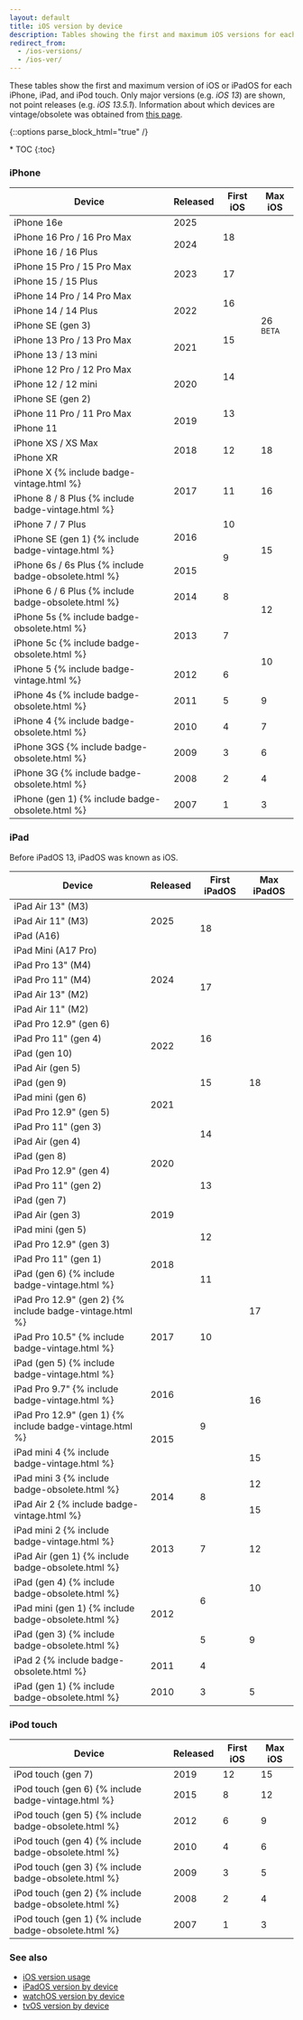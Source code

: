 ```yaml
---
layout: default
title: iOS version by device
description: Tables showing the first and maximum iOS versions for each iPhone, iPad, and iPod touch.
redirect_from:
  - /ios-versions/
  - /ios-ver/
---
```


These tables show the first and maximum version of iOS or iPadOS for each iPhone, iPad, and iPod touch. Only major versions (e.g. <i>iOS 13</i>) are shown, not point releases (e.g. <i>iOS 13.5.1</i>). Information about which devices are vintage/obsolete was obtained from <a href="https://support.apple.com/en-us/HT201624">this page</a>.

{::options parse_block_html="true" /}
<div id="compact-toc">
* TOC
{:toc}
</div>

### iPhone

<div class="table-responsive">
<table class="table table-bordered">
  <thead>
    <tr>
      <th>Device</th>
      <th>Released</th>
      <th>First iOS</th>
      <th>Max iOS</th>
    </tr>
  </thead>
  <tbody>
    <tr>
      <td>iPhone 16e</td>
      <td>2025</td>
      <td rowspan="3">18</td>
      <td class="current" rowspan="15">26 <sup class="beta">BETA</sup></td>
    </tr>
    <tr>
      <td>iPhone 16 Pro / 16 Pro Max</td>
      <td rowspan="2">2024</td>
    </tr>
    <tr>
      <td>iPhone 16 / 16 Plus</td>
    </tr>
    <tr>
      <td>iPhone 15 Pro / 15 Pro Max</td>
      <td rowspan="2">2023</td>
      <td rowspan="2">17</td>
    </tr>
    <tr>
      <td>iPhone 15 / 15 Plus</td>
    </tr>
    <tr>
      <td>iPhone 14 Pro / 14 Pro Max</td>
      <td rowspan="3">2022</td>
      <td rowspan="2">16</td>
    </tr>
    <tr>
      <td>iPhone 14 / 14 Plus</td>
    </tr>
    <tr>
      <td>iPhone SE (gen 3)</td>
      <td rowspan="3">15</td>
    </tr>
    <tr>
      <td>iPhone 13 Pro / 13 Pro Max</td>
      <td rowspan="2">2021</td>
    </tr>
    <tr>
      <td>iPhone 13 / 13 mini</td>
    </tr>
    <tr>
      <td>iPhone 12 Pro / 12 Pro Max</td>
      <td rowspan="3">2020</td>
      <td rowspan="2">14</td>
    </tr>
    <tr>
      <td>iPhone 12 / 12 mini</td>
    </tr>
    <tr>
      <td>iPhone SE (gen 2)</td>
      <td rowspan="3">13</td>
    </tr>
    <tr>
      <td>iPhone 11 Pro / 11 Pro Max</td>
      <td rowspan="2">2019</td>
    </tr>
    <tr>
      <td>iPhone 11</td>
    </tr>
    <tr>
      <td>iPhone XS / XS Max</td>
      <td rowspan="2">2018</td>
      <td rowspan="2">12</td>
      <td class="previous" rowspan="2">18</td>
    </tr>
    <tr>
      <td>iPhone XR</td>
    </tr>
    <tr>
      <td>iPhone X {% include badge-vintage.html %}</td>
      <td rowspan="2">2017</td>
      <td rowspan="2">11</td>
      <td rowspan="2">16</td>
    </tr>
    <tr>
      <td>iPhone 8 / 8 Plus {% include badge-vintage.html %}</td>
    </tr>
    <tr>
      <td>iPhone 7 / 7 Plus</td>
      <td rowspan="2">2016</td>
      <td>10</td>
      <td rowspan="3">15</td>
    </tr>
    <tr>
      <td>iPhone SE (gen 1) {% include badge-vintage.html %}</td>
      <td rowspan="2">9</td>
    </tr>
    <tr>
      <td>iPhone 6s / 6s Plus {% include badge-obsolete.html %}</td>
      <td>2015</td>
    </tr>
    <tr>
      <td>iPhone 6 / 6 Plus {% include badge-obsolete.html %}</td>
      <td>2014</td>
      <td>8</td>
      <td rowspan="2">12</td>
    </tr>
    <tr>
      <td>iPhone 5s {% include badge-obsolete.html %}</td>
      <td rowspan="2">2013</td>
      <td rowspan="2">7</td>
    </tr>
    <tr>
      <td>iPhone 5c {% include badge-obsolete.html %}</td>
      <td rowspan="2">10</td>
    </tr>
    <tr>
      <td>iPhone 5 {% include badge-vintage.html %}</td>
      <td>2012</td>
      <td>6</td>
    </tr>
    <tr>
      <td>iPhone 4s {% include badge-obsolete.html %}</td>
      <td>2011</td>
      <td>5</td>
      <td>9</td>
    </tr>
    <tr>
      <td>iPhone 4 {% include badge-obsolete.html %}</td>
      <td>2010</td>
      <td>4</td>
      <td>7</td>
    </tr>
    <tr>
      <td>iPhone 3GS {% include badge-obsolete.html %}</td>
      <td>2009</td>
      <td>3</td>
      <td>6</td>
    </tr>
    <tr>
      <td>iPhone 3G {% include badge-obsolete.html %}</td>
      <td>2008</td>
      <td>2</td>
      <td>4</td>
    </tr>
    <tr>
      <td>iPhone (gen 1) {% include badge-obsolete.html %}</td>
      <td>2007</td>
      <td>1</td>
      <td>3</td>
    </tr>
  </tbody>
</table>
</div>

### iPad

Before iPadOS 13, iPadOS was known as iOS.

<table class="table table-bordered">
  <thead>
    <tr>
      <th>Device</th>
      <th>Released</th>
      <th>First iPadOS</th>
      <th>Max iPadOS</th>
    </tr>
  </thead>
  <tbody>
    <tr>
      <td>iPad Air 13" (M3)</td>
      <td rowspan="3">2025</td>
      <td rowspan="4">18</td>
      <td rowspan="25" class="current">18 </td>
    </tr>
    <tr>
      <td>iPad Air 11" (M3)</td>
    </tr>
    <tr>
      <td>iPad (A16)</td>
    </tr>
    <tr>
      <td>iPad Mini (A17 Pro)</td>
      <td rowspan="5">2024</td>
    </tr>
    <tr>
      <td>iPad Pro 13" (M4)</td>
      <td rowspan="4">17</td>
    </tr>
    <tr>
      <td>iPad Pro 11" (M4)</td>
    </tr>
    <tr>
      <td>iPad Air 13" (M2)</td>
    </tr>
    <tr>
      <td>iPad Air 11" (M2)</td>
    </tr>
    <tr>
      <td>iPad Pro 12.9" (gen 6)</td>
      <td rowspan="4">2022</td>
      <td rowspan="3">16</td>
    </tr>
    <tr>
      <td>iPad Pro 11" (gen 4)</td>
    </tr>
    <tr>
      <td>iPad (gen 10)</td>
    </tr>
    <tr>
      <td>iPad Air (gen 5)</td>
      <td rowspan="3">15</td>
    </tr>
    <tr>
      <td>iPad (gen 9)</td>
      <td rowspan="4">2021</td>
    </tr>
    <tr>
      <td>iPad mini (gen 6)</td>
    </tr>
    <tr>
      <td>iPad Pro 12.9" (gen 5)</td>
      <td rowspan="4">14</td>
    </tr>
    <tr>
      <td>iPad Pro 11" (gen 3)</td>
    </tr>
    <tr>
      <td>iPad Air (gen 4)</td>
      <td rowspan="4">2020</td>
    </tr>
    <tr>
      <td>iPad (gen 8)</td>
    </tr>
    <tr>
      <td>iPad Pro 12.9" (gen 4)</td>
      <td rowspan="3">13</td>
    </tr>
    <tr>
      <td>iPad Pro 11" (gen 2)</td>
    </tr>
    <tr>
      <td>iPad (gen 7)</td>
      <td rowspan="3">2019</td>
    </tr>
    <tr>
      <td>iPad Air (gen 3)</td>
      <td rowspan="4">12</td>
    </tr>
    <tr>
      <td>iPad mini (gen 5)</td>
    </tr>
    <tr>
      <td>iPad Pro 12.9" (gen 3)</td>
      <td rowspan="3">2018</td>
    </tr>
    <tr>
      <td>iPad Pro 11" (gen 1)</td>
    </tr>
    <tr>
      <td>iPad (gen 6) {% include badge-vintage.html %}</td>
      <td>11</td>
      <td rowspan="3" class="previous">17</td>
    </tr>
    <tr>
      <td>iPad Pro 12.9" (gen 2) {% include badge-vintage.html %}</td>
      <td rowspan="3">2017</td>
      <td rowspan="3">10</td>
    </tr>
    <tr>
      <td>iPad Pro 10.5" {% include badge-vintage.html %}</td>
    </tr>
    <tr>
      <td>iPad (gen 5) {% include badge-vintage.html %}</td>
      <td rowspan="3">16</td>
    </tr>
    <tr>
      <td>iPad Pro 9.7" {% include badge-vintage.html %}</td>
      <td>2016</td>
      <td rowspan="3">9</td>
    </tr>
    <tr>
      <td>iPad Pro 12.9" (gen 1) {% include badge-vintage.html %}</td>
      <td rowspan="2">2015</td>
    </tr>
    <tr>
      <td>iPad mini 4 {% include badge-vintage.html %}</td>
      <td>15</td>
    </tr>
    <tr>
      <td>iPad mini 3 {% include badge-obsolete.html %}</td>
      <td rowspan="2">2014</td>
      <td rowspan="2">8</td>
      <td>12</td>
    </tr>
    <tr>
      <td>iPad Air 2 {% include badge-vintage.html %}</td>
      <td>15</td>
    </tr>
    <tr>
      <td>iPad mini 2 {% include badge-vintage.html %}</td>
      <td rowspan="2">2013</td>
      <td rowspan="2">7</td>
      <td rowspan="2">12</td>
    </tr>
    <tr>
      <td>iPad Air (gen 1) {% include badge-obsolete.html %}</td>
    </tr>
    <tr>
      <td>iPad (gen 4) {% include badge-obsolete.html %}</td>
      <td rowspan="3">2012</td>
      <td rowspan="2">6</td>
      <td>10</td>
    </tr>
    <tr>
      <td>iPad mini (gen 1) {% include badge-obsolete.html %}</td>
      <td rowspan="3">9</td>
    </tr>
    <tr>
      <td>iPad (gen 3) {% include badge-obsolete.html %}</td>
      <td>5</td>
    </tr>
    <tr>
      <td>iPad 2 {% include badge-obsolete.html %}</td>
      <td>2011</td>
      <td>4</td>
    </tr>
    <tr>
      <td>iPad (gen 1) {% include badge-obsolete.html %}</td>
      <td>2010</td>
      <td>3</td>
      <td>5</td>
    </tr>
  </tbody>
</table>

### iPod touch

<table class="table table-bordered">
  <thead>
    <tr>
      <th>Device</th>
      <th>Released</th>
      <th>First iOS</th>
      <th>Max iOS</th>
    </tr>
  </thead>
  <tbody>
    <tr>
      <td>iPod touch (gen 7)</td>
      <td>2019</td>
      <td>12</td>
      <td>15</td>
    </tr>
    <tr>
      <td>iPod touch (gen 6) {% include badge-vintage.html %}</td>
      <td>2015</td>
      <td>8</td>
      <td>12</td>
    </tr>
    <tr>
      <td>iPod touch (gen 5) {% include badge-obsolete.html %}</td>
      <td>2012</td>
      <td>6</td>
      <td>9</td>
    </tr>
    <tr>
      <td>iPod touch (gen 4) {% include badge-obsolete.html %}</td>
      <td>2010</td>
      <td>4</td>
      <td>6</td>
    </tr>
    <tr>
      <td>iPod touch (gen 3) {% include badge-obsolete.html %}</td>
      <td>2009</td>
      <td>3</td>
      <td>5</td>
    </tr>
    <tr>
      <td>iPod touch (gen 2) {% include badge-obsolete.html %}</td>
      <td>2008</td>
      <td>2</td>
      <td>4</td>
    </tr>
    <tr>
      <td>iPod touch (gen 1) {% include badge-obsolete.html %}</td>
      <td>2007</td>
      <td>1</td>
      <td>3</td>
    </tr>
  </tbody>
</table>

### See also

* [iOS version usage](/ios-usage)
* [iPadOS version by device](/ipados)
* [watchOS version by device](/watchos)
* [tvOS version by device](/tvos)
